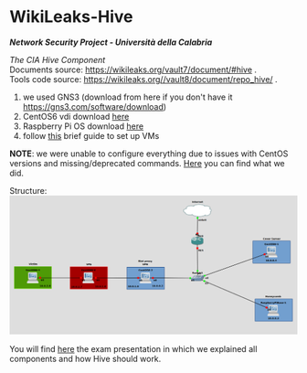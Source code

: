 # WikiLeaks-Hive 
***Network Security Project - Università della Calabria***

_The CIA Hive Component_ <br>
Documents source: https://wikileaks.org/vault7/document/#hive .<br>
Tools code source: https://wikileaks.org//vault8/document/repo_hive/ .

1. we used GNS3 (download from here if you don't have it https://gns3.com/software/download)
2. CentOS6 vdi download <a href="https://www.osboxes.org/centos/">here</a>
3. Raspberry Pi OS download <a href="https://www.raspberrypi.com/software/">here</a>
4. follow <a href="https://github.com/giadagabriele/WikiLeaks-Hive/blob/main/Set%20up%20VMachines.pdf">this</a> brief guide to set up VMs


**NOTE**: we were unable to configure everything due to issues with CentOS versions and missing/deprecated commands. <a href="https://github.com/giadagabriele/WikiLeaks-Hive/blob/main/Hive%20-%20GNS3%20project.docx">Here</a> you can find what we did.</I><br>

Structure:
<img src="gns3.png"/>

You will find <a href="https://github.com/giadagabriele/WikiLeaks-Hive/blob/main/The%20CIA%20Hive%20component.pdf">here</a> the exam presentation in which we explained all components and how Hive should work.<br> 
